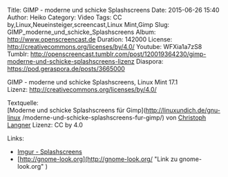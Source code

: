 Title: GIMP - moderne und schicke Splashscreens
Date: 2015-06-26 15:40
Author: Heiko
Category: Video
Tags: CC by,Linux,Neueinsteiger,screencast,Linux Mint,Gimp
Slug: GIMP_moderne_und_schicke_Splashscreens
Album: http://www.openscreencast.de
Duration: 142000
License: http://creativecommons.org/licenses/by/4.0/
Youtube: WFXia1a7zS8
Tumblr: http://openscreencast.tumblr.com/post/120019364230/gimp-moderne-und-schicke-splashscreens-lizenz
Diaspora: https://pod.geraspora.de/posts/3665000

GIMP - moderne und schicke Splashscreens, Linux Mint 17.1  
Lizenz: <http://creativecommons.org/licenses/by/4.0/>  
  
Textquelle:  
[Moderne und schicke Splashscreens für Gimp](http://linuxundich.de/gnu-linux
/moderne-und-schicke-splashscreens-fur-gimp/) von [Christoph
Langner](http://linuxundich.de/) Lizenz: CC by 4.0

Links:

  * [Imgur - Splashscreens](http://imgur.com/a/7xcpb "Link zu imgur.com" )
  * [http://gnome-look.org](http://gnome-look.org/ "Link zu gnome-look.org" )


